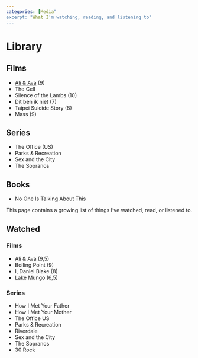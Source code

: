 ```yaml
---
categories: [Media"
excerpt: "What I'm watching, reading, and listening to"
---
```


# Library

## Films
- [Ali & Ava](/ali-and-ava) (9)
- The Cell
- Silence of the Lambs (10)
- Dit ben ik niet (7)
- Taipei Suicide Story (8)
- Mass (9)

## Series
- The Office (US)
- Parks & Recreation
- Sex and the City
- The Sopranos


## Books
- No One Is Talking About This



This page contains a growing list of things I’ve watched, read, or listened to. 

## Watched

### Films

- Ali & Ava (9,5)
- Boiling Point (9)
- I, Daniel Blake (8)
- Lake Mungo (6,5)

### Series

- How I Met Your Father
- How I Met Your Mother
- The Office US
- Parks & Recreation
- Riverdale
- Sex and the City
- The Sopranos 
- 30 Rock
